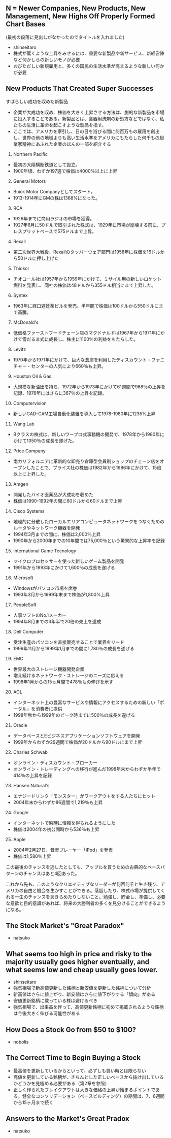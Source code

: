 ## N = Newer Companies, New Products, New Management, New Highs Off Properly Formed Chart Bases
(最初の段落に見出しがなかったのでタイトルを入れました)
- shinseitaro
- 株式が驚くような上昇をみせるには、重要な新製品や新サービス、新経営陣など何かしらの新しいモノが必要
- おびただしい新規雇用と、多くの国民の生活水準が高まるような新しい何かが必要


## New Products That Created Super Successes 
すばらしい成功を収めた新製品

- 企業が大成功を収め、株価を大きく上昇させる方法は、劇的な新製品を市場に投入することである。新製品とは、食器用洗剤の新処方などではなく、私たちの生活に革命を起こすような製品を指す。
- ここでは、アメリカを牽引し、日の目を浴びる間に何百万もの雇用を創出し、世界の他の地域よりも高い生活水準をアメリカにもたらした何千もの起業家精神にあふれた企業のほんの一部を紹介する

1. Northern Pacific
- 最初の大陸横断鉄道として設立。
- 1900年頃、わずか197週で株価は4000%以上に上昇

2. General Motors
- Buick Motor Companyとしてスタート。
- 1913-1914年にGMの株は1368%になった。

3. RCA
- 1926年までに商用ラジオの市場を獲得。
- 1927年6月に50ドルで取引された株式は、1929年に市場が崩壊する前に、プレスプリットベースで575ドルまで上昇。

4. Rexall
- 第二次世界大戦後、Rexallのタッパーウェア部門は1958年に株価を16ドルから50ドルに押し上げた

5. Thiokol
- チオコール社は1957年から1959年にかけて、ミサイル用の新しいロケット燃料を発表し、同社の株価は48ドルから355ドル相当にまで上昇した。

6. Syntex
- 1963年に経口避妊薬ピルを発売。半年間で株価は100ドルから550ドルにまで高騰。

7. McDonald's
- 低価格ファーストフードチェーン店のマクドナルドは1967年から1971年にかけて雪だるま式に成長し、株主に1100％の利益をもたらした。

8. Levitz
- 1970年から1971年にかけて、巨大な倉庫を利用したディスカウント・ファニチャー・センターの人気により660％も上昇。

9. Houston Oil & Gas
- 大規模な新油田を持ち、1972年から1973年にかけて61週間で968％の上昇を記録、1976年にはさらに367％の上昇を記録。

10. Computervision
- 新しいCAD-CAM工場自動化装置を導入して1978-1980年に1235%上昇

11. Wang Lab
- Bクラスの株式は、新しいワープロ式事務機の開発で、1978年から1980年にかけて1350％の成長を遂げた。

12. Price Company
- 南カリフォルニアに革新的な卸売り倉庫型会員制ショップのチェーン店をオープンしたことで、プライス社の株価は1982年から1986年にかけて、15倍以上に上昇した。

13. Amgen
- 開発したバイオ医薬品が大成功を収めた
- 株価は1990-1992年の間に60ドルから60ドルまで上昇

14. Cisco Systems
- 地理的に分散したローカルエリアコンピュータネットワークをつなぐためのルータやネットワーク機器を開発
- 1994年3月までの間に、株価は2,000％上昇
- 1990年から2000年までの10年間では75,000％という驚異的な上昇率を記録

15. International Game Tecnology
- マイクロプロセッサーを使った新しいゲーム製品を開発
- 1991年から1993年にかけて1,600％の成長を遂げる

16. Microsoft
- Windowsがパソコン市場を席巻
- 1993年3月から1999年末まで株価が1,800%上昇

17. PeopleSoft
- 人事ソフトのNo.1メーカー
- 1994年8月までの3年半で20倍の売上を達成

18. Dell Computer
- 受注生産のパソコンを直接販売することで業界をリード
- 1996年11月から1999年1月までの間に1,780％の成長を遂げる

19. EMC
- 世界最大のストレージ機器開発企業
- 増え続けるネットワーク・ストレージのニーズに応える
- 1998年1月からの15ヵ月間で478％もの伸びを示す

20. AOL
- インターネット上の豊富なサービスや情報にアクセスするための新しい「ポータル」を消費者に提供
- 1998年秋から1999年のピーク時までに500％の成長を遂げる

21. Oracle
- データベースとEビジネスアプリケーションソフトウェアを開発
- 1999年からわずか29週間で株価が20ドルから90ドルにまで上昇

22. Charles Schwab
- オンライン・ディスカウント・ブローカー
- オンライン・トレーディングへの移行が進んだ1998年末からわずか半年で414％の上昇を記録

23. Hansen Natural's
- エナジードリンク「モンスター」がワークアウトをする人たちにヒット
- 2004年末からわずか86週間で1,219％も上昇

24. Google
- インターネットで瞬時に情報を得られるようにした
- 株価は2004年の初公開時から536％も上昇

25. Apple
- 2004年2月27日、音楽プレーヤー「iPod」を発表
- 株価は1,580％上昇

この最後のチャンスを逃したとしても、アップルを買うための古典的なベースパターンのチャンスはあと4回あった。

これから先も、このようなクリエイティブなリーダーが何百何千と生き残り、アメリカの自由と機会を生かすことができる。落胆したり、株式市場が提供してくれる一生のチャンスをあきらめたりしないこと。勉強し、貯金し、準備し、必要な意欲と目的意識があれば、将来の大勝利者の多くを見分けることができるようになる。

## The Stock Market's "Great Paradox" 
- natsuko


## What seems too high in price and risky to the majority usually goes higher eventually, and what seems low and cheap usually goes lower.
- shinseitaro
- 強気相場で新高値更新した銘柄と新安値を更新した銘柄について分析
- 新高値はさらに値上がり、新安値はさらに値下がりする「傾向」がある
- 安値更新銘柄に載っている株は避けるべき
- 強気相場で、出来高を伴って、高値更新銘柄に初めて掲載されるような銘柄は今後大きく伸びる可能性がある

## How Does a Stock Go from $50 to $100?
- nobolis

## The Correct Time to Begin Buying a Stock 
- 最高値を更新しているからといって、必ずしも買い時とは限らない
- 高値を更新している銘柄が、きちんとした正しいベースから抜け出しているかどうかを見極める必要がある（第2章を参照）
- 正しく作られたブレイクアウトは大きな価格の上昇が始まるポイントである。健全なコンソリデーション（ベースビルディング）の期間は、7、8週間から15ヶ月まで続く

## Answers to the Market's Great Pradox 
- natsuko


